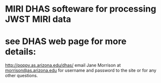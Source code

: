 # MIRI DHAS softeware for processing JWST MIRI data
# see  DHAS web page for more details:
http://poppy.as.arizona.edu/dhas/
email Jane Morrison at  morrison@as.arizona.edu for username and
password to the site or for any other questions.

  

